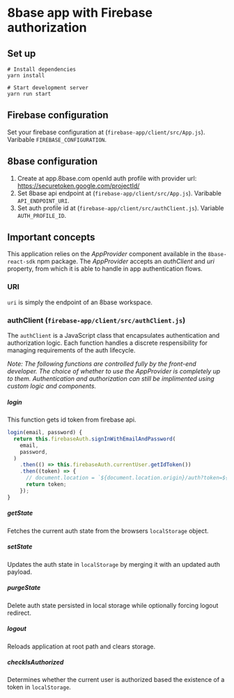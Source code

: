 # 8base app with Firebase authorization

## Set up

```
# Install dependencies
yarn install

# Start development server
yarn run start
```

## Firebase configuration

Set your firebase configuration at (`firebase-app/client/src/App.js`). Varibable `FIREBASE_CONFIGURATION`.

## 8base configuration

1. Create at app.8base.com openId auth profile with provider url: https://securetoken.google.com/projectId/
2. Set 8base api endpoint at (`firebase-app/client/src/App.js`). Varibable `API_ENDPOINT_URI`.
3. Set auth profile id at (`firebase-app/client/src/authClient.js`). Variable `AUTH_PROFILE_ID`.

## Important concepts

This application relies on the *AppProvider* component available in the `8base-react-sdk` npm package. The *AppProvider* accepts an *authClient* and *uri* property, from which it is able to handle in app authentication flows. 

### URI
`uri` is simply the endpoint of an 8base workspace. 

### authClient (`firebase-app/client/src/authClient.js`)

The `authClient` is a JavaScript class that encapsulates authentication and authorization logic. Each function handles a discrete respensibility for managing requirements of the auth lifecycle.

*Note: The following functions are controlled fully by the front-end developer. The choice of whether to use the AppProvider is completely up to them. Authentication and authorization can still be implimented using custom logic and components.*

##### login
This function gets id token from firebase api. 
```javascript
login(email, password) {
  return this.firebaseAuth.signInWithEmailAndPassword(
    email,
    password,
  )
    .then(() => this.firebaseAuth.currentUser.getIdToken())
    .then((token) => {
      // document.location = `${document.location.origin}/auth?token=${token}`;
      return token;
    });
}
```

##### getState
Fetches the current auth state from the browsers `localStorage` object.

##### setState
Updates the auth state in `localStorage` by merging it with an updated auth payload. 

##### purgeState
Delete auth state persisted in local storage while optionally forcing logout redirect.

##### logout
Reloads application at root path and clears storage.

##### checkIsAuthorized
Determines whether the current user is authorized based the existence of a token in `localStorage`.

